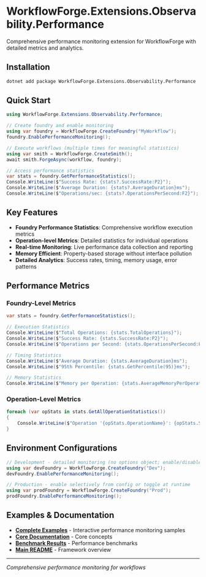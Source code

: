 # WorkflowForge.Extensions.Observability.Performance

Comprehensive performance monitoring extension for WorkflowForge with detailed metrics and analytics.

## Installation

```bash
dotnet add package WorkflowForge.Extensions.Observability.Performance
```

## Quick Start

```csharp
using WorkflowForge.Extensions.Observability.Performance;

// Create foundry and enable monitoring
using var foundry = WorkflowForge.CreateFoundry("MyWorkflow");
foundry.EnablePerformanceMonitoring();

// Execute workflows (multiple times for meaningful statistics)
using var smith = WorkflowForge.CreateSmith();
await smith.ForgeAsync(workflow, foundry);

// Access performance statistics
var stats = foundry.GetPerformanceStatistics();
Console.WriteLine($"Success Rate: {stats?.SuccessRate:P2}");
Console.WriteLine($"Average Duration: {stats?.AverageDuration}ms");
Console.WriteLine($"Operations/sec: {stats?.OperationsPerSecond:F2}");
```

## Key Features

- **Foundry Performance Statistics**: Comprehensive workflow execution metrics
- **Operation-level Metrics**: Detailed statistics for individual operations
- **Real-time Monitoring**: Live performance data collection and reporting
- **Memory Efficient**: Property-based storage without interface pollution
- **Detailed Analytics**: Success rates, timing, memory usage, error patterns

## Performance Metrics

### Foundry-Level Metrics
```csharp
var stats = foundry.GetPerformanceStatistics();

// Execution Statistics
Console.WriteLine($"Total Operations: {stats.TotalOperations}");
Console.WriteLine($"Success Rate: {stats.SuccessRate:P2}");
Console.WriteLine($"Operations per Second: {stats.OperationsPerSecond:F2}");

// Timing Statistics
Console.WriteLine($"Average Duration: {stats.AverageDuration}ms");
Console.WriteLine($"95th Percentile: {stats.GetPercentile(95)}ms");

// Memory Statistics
Console.WriteLine($"Memory per Operation: {stats.AverageMemoryPerOperation / 1024:F2} KB");
```

### Operation-Level Metrics
```csharp
foreach (var opStats in stats.GetAllOperationStatistics())
{
    Console.WriteLine($"Operation '{opStats.OperationName}': {opStats.SuccessRate:P2} success, {opStats.AverageExecutionTime}ms avg");
}
```

## Environment Configurations

```csharp
// Development - detailed monitoring (no options object; enable/disable only)
using var devFoundry = WorkflowForge.CreateFoundry("Dev");
devFoundry.EnablePerformanceMonitoring();

// Production - enable selectively from config or toggle at runtime
using var prodFoundry = WorkflowForge.CreateFoundry("Prod");
prodFoundry.EnablePerformanceMonitoring();
```

## Examples & Documentation

- **[Complete Examples](../../samples/WorkflowForge.Samples.BasicConsole/README.md#17-performance-monitoring)** - Interactive performance monitoring samples
- **[Core Documentation](../../core/WorkflowForge/README.md)** - Core concepts
- **[Benchmark Results](../../benchmarks/WorkflowForge.Benchmarks/README.md)** - Performance benchmarks
- **[Main README](../../../README.md)** - Framework overview

---

*Comprehensive performance monitoring for workflows*

